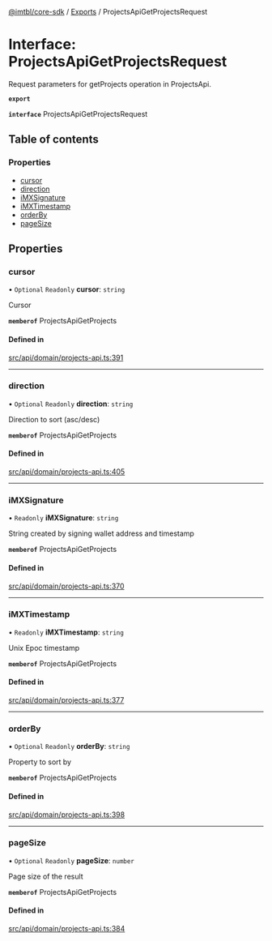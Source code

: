 [@imtbl/core-sdk](../README.md) / [Exports](../modules.md) / ProjectsApiGetProjectsRequest

# Interface: ProjectsApiGetProjectsRequest

Request parameters for getProjects operation in ProjectsApi.

**`export`** 

**`interface`** ProjectsApiGetProjectsRequest

## Table of contents

### Properties

- [cursor](ProjectsApiGetProjectsRequest.md#cursor)
- [direction](ProjectsApiGetProjectsRequest.md#direction)
- [iMXSignature](ProjectsApiGetProjectsRequest.md#imxsignature)
- [iMXTimestamp](ProjectsApiGetProjectsRequest.md#imxtimestamp)
- [orderBy](ProjectsApiGetProjectsRequest.md#orderby)
- [pageSize](ProjectsApiGetProjectsRequest.md#pagesize)

## Properties

### cursor

• `Optional` `Readonly` **cursor**: `string`

Cursor

**`memberof`** ProjectsApiGetProjects

#### Defined in

[src/api/domain/projects-api.ts:391](https://github.com/immutable/imx-core-sdk/blob/7204457/src/api/domain/projects-api.ts#L391)

___

### direction

• `Optional` `Readonly` **direction**: `string`

Direction to sort (asc/desc)

**`memberof`** ProjectsApiGetProjects

#### Defined in

[src/api/domain/projects-api.ts:405](https://github.com/immutable/imx-core-sdk/blob/7204457/src/api/domain/projects-api.ts#L405)

___

### iMXSignature

• `Readonly` **iMXSignature**: `string`

String created by signing wallet address and timestamp

**`memberof`** ProjectsApiGetProjects

#### Defined in

[src/api/domain/projects-api.ts:370](https://github.com/immutable/imx-core-sdk/blob/7204457/src/api/domain/projects-api.ts#L370)

___

### iMXTimestamp

• `Readonly` **iMXTimestamp**: `string`

Unix Epoc timestamp

**`memberof`** ProjectsApiGetProjects

#### Defined in

[src/api/domain/projects-api.ts:377](https://github.com/immutable/imx-core-sdk/blob/7204457/src/api/domain/projects-api.ts#L377)

___

### orderBy

• `Optional` `Readonly` **orderBy**: `string`

Property to sort by

**`memberof`** ProjectsApiGetProjects

#### Defined in

[src/api/domain/projects-api.ts:398](https://github.com/immutable/imx-core-sdk/blob/7204457/src/api/domain/projects-api.ts#L398)

___

### pageSize

• `Optional` `Readonly` **pageSize**: `number`

Page size of the result

**`memberof`** ProjectsApiGetProjects

#### Defined in

[src/api/domain/projects-api.ts:384](https://github.com/immutable/imx-core-sdk/blob/7204457/src/api/domain/projects-api.ts#L384)

